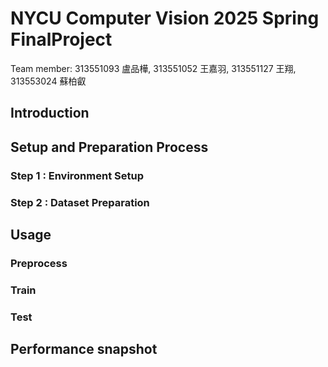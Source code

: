 # NYCU Computer Vision 2025 Spring FinalProject
Team member: 313551093 盧品樺, 313551052 王嘉羽, 313551127 王翔, 313553024 蘇柏叡

## Introduction

## Setup and Preparation Process
### Step 1 : Environment Setup
### Step 2 : Dataset Preparation

## Usage
### Preprocess
### Train
### Test

## Performance snapshot
